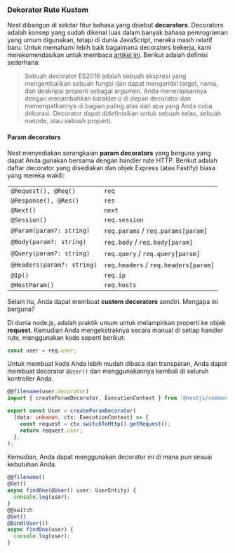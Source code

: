 ### Dekorator Rute Kustom

Nest dibangun di sekitar fitur bahasa yang disebut **decorators**. Decorators adalah konsep yang sudah dikenal luas dalam banyak bahasa pemrograman yang umum digunakan, tetapi di dunia JavaScript, mereka masih relatif baru. Untuk memahami lebih baik bagaimana decorators bekerja, kami merekomendasikan untuk membaca [artikel ini](https://medium.com/google-developers/exploring-es7-decorators-76ecb65fb841). Berikut adalah definisi sederhana:

<blockquote class="external">
  Sebuah decorator ES2016 adalah sebuah ekspresi yang mengembalikan sebuah fungsi dan dapat mengambil target, nama, dan deskripsi properti sebagai argumen.
  Anda menerapkannya dengan menambahkan karakter <code>@</code> di depan decorator dan menempatkannya di bagian paling atas dari apa yang Anda coba dekorasi. Decorator dapat didefinisikan untuk sebuah kelas, sebuah metode, atau sebuah properti.
</blockquote>

#### Param decorators

Nest menyediakan serangkaian **param decorators** yang berguna yang dapat Anda gunakan bersama dengan handler rute HTTP. Berikut adalah daftar decorator yang disediakan dan objek Express (atau Fastify) biasa yang mereka wakili:

<table>
  <tbody>
    <tr>
      <td><code>@Request(), @Req()</code></td>
      <td><code>req</code></td>
    </tr>
    <tr>
      <td><code>@Response(), @Res()</code></td>
      <td><code>res</code></td>
    </tr>
    <tr>
      <td><code>@Next()</code></td>
      <td><code>next</code></td>
    </tr>
    <tr>
      <td><code>@Session()</code></td>
      <td><code>req.session</code></td>
    </tr>
    <tr>
      <td><code>@Param(param?: string)</code></td>
      <td><code>req.params</code> / <code>req.params[param]</code></td>
    </tr>
    <tr>
      <td><code>@Body(param?: string)</code></td>
      <td><code>req.body</code> / <code>req.body[param]</code></td>
    </tr>
    <tr>
      <td><code>@Query(param?: string)</code></td>
      <td><code>req.query</code> / <code>req.query[param]</code></td>
    </tr>
    <tr>
      <td><code>@Headers(param?: string)</code></td>
      <td><code>req.headers</code> / <code>req.headers[param]</code></td>
    </tr>
    <tr>
      <td><code>@Ip()</code></td>
      <td><code>req.ip</code></td>
    </tr>
    <tr>
      <td><code>@HostParam()</code></td>
      <td><code>req.hosts</code></td>
    </tr>
  </tbody>
</table>

Selain itu, Anda dapat membuat **custom decorators** sendiri. Mengapa ini berguna?

Di dunia node.js, adalah praktik umum untuk melampirkan properti ke objek **request**. Kemudian Anda mengekstraknya secara manual di setiap handler rute, menggunakan kode seperti berikut:

```typescript
const user = req.user;
```

Untuk membuat kode Anda lebih mudah dibaca dan transparan, Anda dapat membuat decorator `@User()` dan menggunakannya kembali di seluruh kontroller Anda.

```typescript
@@filename(user.decorator)
import { createParamDecorator, ExecutionContext } from '@nestjs/common';

export const User = createParamDecorator(
  (data: unknown, ctx: ExecutionContext) => {
    const request = ctx.switchToHttp().getRequest();
    return request.user;
  },
);
```

Kemudian, Anda dapat menggunakan decorator ini di mana pun sesuai kebutuhan Anda.

```typescript
@@filename()
@Get()
async findOne(@User() user: UserEntity) {
  console.log(user);
}
@@switch
@Get()
@Bind(User())
async findOne(user) {
  console.log(user);
}
```
